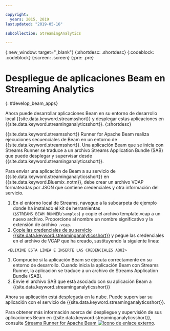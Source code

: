 ```yaml
---

copyright:
  years: 2015, 2019
lastupdated: "2019-05-16"

subcollection: StreamingAnalytics

---
```


<!-- Attribute definitions -->
{:new_window: target="_blank"}
{:shortdesc: .shortdesc}
{:codeblock: .codeblock}
{:screen: .screen}
{:pre: .pre}

# Despliegue de aplicaciones Beam en Streaming Analytics
{: #develop_beam_apps}

Ahora puede desarrollar aplicaciones Beam en su entorno de desarrollo local {{site.data.keyword.streamsshort}} y desplegar estas aplicaciones en {{site.data.keyword.streaminganalyticsshort}}.
{:shortdesc}

{{site.data.keyword.streamsshort}} Runner for Apache Beam realiza ejecuciones secuenciales de Beam en un entorno de {{site.data.keyword.streamsshort}}. Una aplicación Beam que se inicia con Streams Runner se traduce a un archivo Streams Application Bundle (SAB) que puede desplegar y supervisar desde {{site.data.keyword.streaminganalyticsshort}}.

Para enviar una aplicación de Beam a su servicio de {{site.data.keyword.streaminganalyticsshort}} en {{site.data.keyword.Bluemix_notm}}, debe crear un archivo VCAP formateadas por JSON que contiene credenciales y otra información del servicio.

1. En el entorno local de Streams, navegue a la subcarpeta de ejemplo donde ha instalado el kit de
herramientas (`$STREAMS_BEAM_RUNNER/samples`) y copie el archivo template.vcap a un nuevo archivo. Proporcione al nombre un nombre significativo y la extensión de archivo `.vcap.`
1. [Copie las credenciales de su servicio {{site.data.keyword.streaminganalyticsshort}}](/docs/services/StreamingAnalytics?topic=StreamingAnalytics-service_plans#service_plans#vcap_services) y pegue las credenciales en el archivo de VCAP que ha creado, sustituyendo la siguiente línea:
```
 <ELIMINE ESTA LÍNEA E INSERTE LAS CREDENCIALES AQUÍ>
 ```
1. Compruebe si la aplicación Beam se ejecuta correctamente en su entorno de desarrollo. Cuando inicia la aplicación Beam con
Streams Runner, la aplicación se traduce a un archivo de Streams Application Bundle (SAB).
1. Envíe el archivo SAB que está asociado con su aplicación Beam a {{site.data.keyword.streaminganalyticsshort}}

Ahora su aplicación está desplegada en la nube. Puede supervisar su aplicación con el servicio de {{site.data.keyword.streaminganalyticsshort}}.

Para obtener más información acerca del despliegue y supervisión de sus aplicaciones Beam en {{site.data.keyword.streaminganalyticsshort}}, consulte [Streams Runner for Apache Beam ![Icono de enlace externo](../../icons/launch-glyph.svg "Icono de enlace externo")](https://ibmstreams.github.io/streamsx.documentation/docs/beamrunner/beamrunner-1-intro/).
